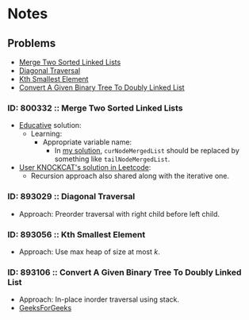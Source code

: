 # Notes

## Problems

- [Merge Two Sorted Linked Lists](#id-800332--merge-two-sorted-linked-lists)
- [Diagonal Traversal](#id-893029--diagonal-traversal)
- [Kth Smallest Element](#id-893056--kth-smallest-element)
- [Convert A Given Binary Tree To Doubly Linked List](#id-893106--convert-a-given-binary-tree-to-doubly-linked-list)

### ID: 800332 :: Merge Two Sorted Linked Lists

- [Educative](https://www.educative.io/merge-two-sorted-linked-lists) solution:
  - Learning:
    - Appropriate variable name:
      - In [my solution](../src/merge_two_sorted_linked_lists.cpp), ```curNodeMergedList``` should be replaced by something like ```tailNodeMergedList```.
- [User KNOCKCAT's solution in Leetcode](https://leetcode.com/problems/merge-two-sorted-lists/solutions/1826666/c-easy-to-understand-2-approaches-recursive-iterative/):
  - Recursion approach also shared along with the iterative one.

### ID: 893029 :: Diagonal Traversal

- Approach: Preorder traversal with right child before left child.

### ID: 893056 :: Kth Smallest Element

- Approach: Use max heap of size at most $k$.

### ID: 893106 :: Convert A Given Binary Tree To Doubly Linked List

- Approach: In-place inorder traversal using stack.
- [GeeksForGeeks](https://www.geeksforgeeks.org/convert-binary-tree-to-doubly-linked-list-by-keeping-track-of-visited-node/)
